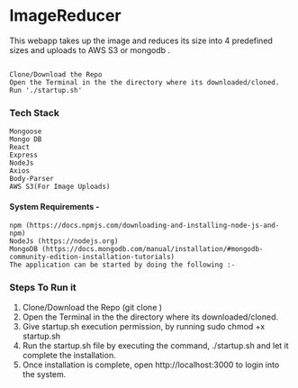 # ImageReducer
This webapp takes up the image and reduces its size into 4 predefined sizes and uploads to AWS S3 or mongodb .



```

Clone/Download the Repo
Open the Terminal in the the directory where its downloaded/cloned.
Run './startup.sh'
```
 ### Tech Stack
```
Mongoose
Mongo DB
React
Express
NodeJs
Axios
Body-Parser
AWS S3(For Image Uploads)
```

#### System Requirements -

```
npm (https://docs.npmjs.com/downloading-and-installing-node-js-and-npm)
NodeJs (https://nodejs.org)
MongoDB (https://docs.mongodb.com/manual/installation/#mongodb-community-edition-installation-tutorials)
The application can be started by doing the following :-
```

### Steps To Run it

  1. Clone/Download the Repo (git clone <repository name>)
  2. Open the Terminal in the the directory where its downloaded/cloned.
  3. Give startup.sh execution permission, by running sudo chmod +x startup.sh
  4. Run the startup.sh file by executing the command, ./startup.sh and let it complete the installation.
  5. Once installation is complete, open http://localhost:3000 to login into the system.
